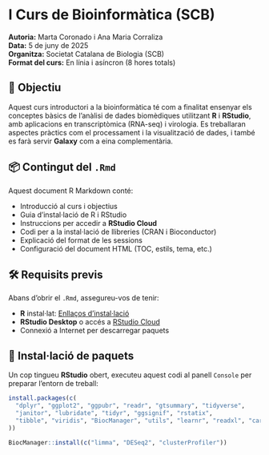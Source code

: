 # I Curs de Bioinformàtica (SCB)

**Autoria:** Marta Coronado i Ana Maria Corraliza  
**Data:** 5 de juny de 2025  
**Organitza:** Societat Catalana de Biologia (SCB)  
**Format del curs:** En línia i asíncron (8 hores totals)

## 🎯 Objectiu

Aquest curs introductori a la bioinformàtica té com a finalitat ensenyar els conceptes bàsics de l’anàlisi de dades biomèdiques utilitzant **R** i **RStudio**, amb aplicacions en transcriptòmica (RNA-seq) i virologia. Es treballaran aspectes pràctics com el processament i la visualització de dades, i també es farà servir **Galaxy** com a eina complementària.

## 📦 Contingut del `.Rmd`

Aquest document R Markdown conté:

- Introducció al curs i objectius
- Guia d’instal·lació de R i RStudio
- Instruccions per accedir a **RStudio Cloud**
- Codi per a la instal·lació de llibreries (CRAN i Bioconductor)
- Explicació del format de les sessions
- Configuració del document HTML (TOC, estils, tema, etc.)

## 🛠 Requisits previs

Abans d’obrir el `.Rmd`, assegureu-vos de tenir:

- **R** instal·lat: [Enllaços d’instal·lació](https://cran.r-project.org/)
- **RStudio Desktop** o accés a [RStudio Cloud](https://posit.cloud/)
- Connexió a Internet per descarregar paquets

## 🔧 Instal·lació de paquets

Un cop tingueu **RStudio** obert, executeu aquest codi al panell `Console` per preparar l’entorn de treball:

```r
install.packages(c(
  "dplyr", "ggplot2", "ggpubr", "readr", "gtsummary", "tidyverse",
  "janitor", "lubridate", "tidyr", "ggsignif", "rstatix", 
  "tibble", "viridis", "BiocManager", "utils", "learnr", "readxl", "car"
))

BiocManager::install(c("limma", "DESeq2", "clusterProfiler"))
